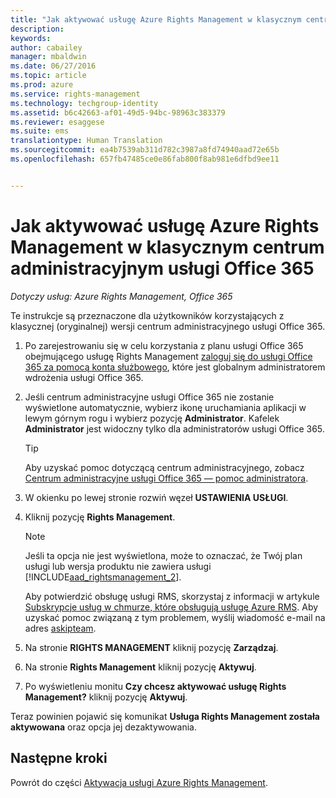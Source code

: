 ```yaml
---
title: "Jak aktywować usługę Azure Rights Management w klasycznym centrum administracyjnym usługi Office 365 | Azure RMS"
description: 
keywords: 
author: cabailey
manager: mbaldwin
ms.date: 06/27/2016
ms.topic: article
ms.prod: azure
ms.service: rights-management
ms.technology: techgroup-identity
ms.assetid: b6c42663-af01-49d5-94bc-98963c383379
ms.reviewer: esaggese
ms.suite: ems
translationtype: Human Translation
ms.sourcegitcommit: ea4b7539ab311d782c3987a8fd74940aad72e65b
ms.openlocfilehash: 657fb47485ce0e86fab800f8ab981e6dfbd9ee11


---
```


# Jak aktywować usługę Azure Rights Management w klasycznym centrum administracyjnym usługi Office 365

*Dotyczy usług: Azure Rights Management, Office 365*


Te instrukcje są przeznaczone dla użytkowników korzystających z klasycznej (oryginalnej) wersji centrum administracyjnego usługi Office 365.

1. Po zarejestrowaniu się w celu korzystania z planu usługi Office 365 obejmującego usługę Rights Management [zaloguj się do usługi Office 365 za pomocą konta służbowego](https://portal.office.com/), które jest globalnym administratorem wdrożenia usługi Office 365.

2. Jeśli centrum administracyjne usługi Office 365 nie zostanie wyświetlone automatycznie, wybierz ikonę uruchamiania aplikacji w lewym górnym rogu i wybierz pozycję **Administrator**. Kafelek **Administrator** jest widoczny tylko dla administratorów usługi Office 365.

    > [!TIP]
    > Aby uzyskać pomoc dotyczącą centrum administracyjnego, zobacz [Centrum administracyjne usługi Office 365 — pomoc administratora](https://support.office.com/article/About-the-Office-365-admin-center-Admin-Help-58537702-d421-4d02-8141-e128e3703547).

3. W okienku po lewej stronie rozwiń węzeł **USTAWIENIA USŁUGI**.

4.  Kliknij pozycję **Rights Management**.

    > [!NOTE]
    >Jeśli ta opcja nie jest wyświetlona, może to oznaczać, że Twój plan usługi lub wersja produktu nie zawiera usługi [!INCLUDE[aad_rightsmanagement_2](../includes/aad_rightsmanagement_2_md.md)].
    >
    >Aby potwierdzić obsługę usługi RMS, skorzystaj z informacji w artykule [Subskrypcje usług w chmurze, które obsługują usługę Azure RMS](../get-started/requirements-subscriptions.md). Aby uzyskać pomoc związaną z tym problemem, wyślij wiadomość e-mail na adres [askipteam](mailto:askipteam?subject=I%20cannot%20activate%20RMS).

5. Na stronie **RIGHTS MANAGEMENT** kliknij pozycję **Zarządzaj**.

6. Na stronie **Rights Management** kliknij pozycję **Aktywuj**.

7. Po wyświetleniu monitu **Czy chcesz aktywować usługę Rights Management?** kliknij pozycję **Aktywuj**.

Teraz powinien pojawić się komunikat **Usługa Rights Management została aktywowana** oraz opcja jej dezaktywowania.

## Następne kroki
Powrót do części [Aktywacja usługi Azure Rights Management](activate-service.md).


<!--HONumber=Jun16_HO4-->


